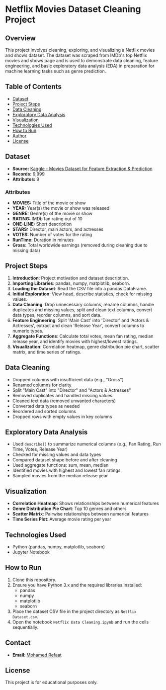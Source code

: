 # Netflix Movies Dataset Cleaning Project

## Overview
This project involves cleaning, exploring, and visualizing a Netflix movies and shows dataset. The dataset was scraped from IMDb's top Netflix movies and shows page and is used to demonstrate data cleaning, feature engineering, and basic exploratory data analysis (EDA) in preparation for machine learning tasks such as genre prediction.

## Table of Contents
- [Dataset](#dataset)
- [Project Steps](#project-steps)
- [Data Cleaning](#data-cleaning)
- [Exploratory Data Analysis](#exploratory-data-analysis)
- [Visualization](#visualization)
- [Technologies Used](#technologies-used)
- [How to Run](#how-to-run)
- [Author](#author)
- [License](#license)

## Dataset
- **Source:** [Kaggle - Movies Dataset for Feature Extraction & Prediction](https://www.kaggle.com/datasets/bharatnatrayn/movies-dataset-for-feature-extracion-prediction?resource=download)
- **Records:** 9,999
- **Attributes:** 9

### Attributes
- **MOVIES:** Title of the movie or show
- **YEAR:** Year(s) the movie or show was released
- **GENRE:** Genre(s) of the movie or show
- **RATING:** IMDb fan rating out of 10
- **ONE-LINE:** Short description
- **STARS:** Director, main actors, and actresses
- **VOTES:** Number of votes for the rating
- **RunTime:** Duration in minutes
- **Gross:** Total worldwide earnings (removed during cleaning due to missing data)

## Project Steps
1. **Introduction**: Project motivation and dataset description.
2. **Importing Libraries**: pandas, numpy, matplotlib, seaborn.
3. **Loading the Dataset**: Read the CSV file into a pandas DataFrame.
4. **Initial Exploration**: View head, describe statistics, check for missing values.
5. **Data Cleaning**: Drop unnecessary columns, rename columns, handle duplicates and missing values, split and clean text columns, convert data types, reorder columns, and sort data.
6. **Feature Engineering**: Split 'Main Cast' into 'Director' and 'Actors & Actresses', extract and clean 'Release Year', convert columns to numeric types.
7. **Aggregate Functions**: Calculate total votes, mean fan rating, median release year, and identify movies with highest/lowest ratings.
8. **Visualization**: Correlation heatmap, genre distribution pie chart, scatter matrix, and time series of ratings.

## Data Cleaning
- Dropped columns with insufficient data (e.g., "Gross")
- Renamed columns for clarity
- Split "Main Cast" into "Director" and "Actors & Actresses"
- Removed duplicates and handled missing values
- Cleaned text data (removed unwanted characters)
- Converted data types as needed
- Reordered and sorted columns
- Dropped rows with empty values in key columns

## Exploratory Data Analysis
- Used `describe()` to summarize numerical columns (e.g., Fan Rating, Run Time, Votes, Release Year)
- Checked for missing values and data types
- Compared dataset shape before and after cleaning
- Used aggregate functions: sum, mean, median
- Identified movies with highest and lowest fan ratings
- Sampled movies from the median release year

## Visualization
- **Correlation Heatmap**: Shows relationships between numerical features
- **Genre Distribution Pie Chart**: Top 10 genres and others
- **Scatter Matrix**: Pairwise relationships between numerical features
- **Time Series Plot**: Average movie rating per year

## Technologies Used
- Python (pandas, numpy, matplotlib, seaborn)
- Jupyter Notebook

## How to Run
1. Clone this repository.
2. Ensure you have Python 3.x and the required libraries installed:
   - pandas
   - numpy
   - matplotlib
   - seaborn
3. Place the dataset CSV file in the project directory as `Netflix Dataset.csv`.
4. Open the notebook `Netflix Data Cleaning.ipynb` and run the cells sequentially.

## Contact
- **Email**: [Mohamed Refaat](mailto:morefaat356@gmail.com)

## License
This project is for educational purposes only.
